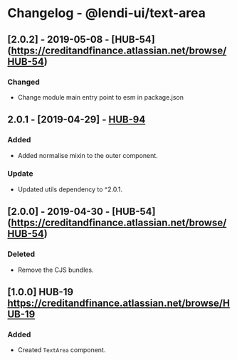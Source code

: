 # Changelog - @lendi-ui/text-area

## [2.0.2] - 2019-05-08 - [HUB-54] (https://creditandfinance.atlassian.net/browse/HUB-54)
### Changed
- Change module main entry point to esm in package.json

## 2.0.1 - [2019-04-29] - [HUB-94](https://creditandfinance.atlassian.net/browse/HUB-94)
### Added
- Added normalise mixin to the outer component.
### Update
- Updated utils dependency to ^2.0.1.

## [2.0.0] - 2019-04-30 - [HUB-54] (https://creditandfinance.atlassian.net/browse/HUB-54)
### Deleted
- Remove the CJS bundles.

## [1.0.0] HUB-19 https://creditandfinance.atlassian.net/browse/HUB-19
### Added
- Created `TextArea` component.
